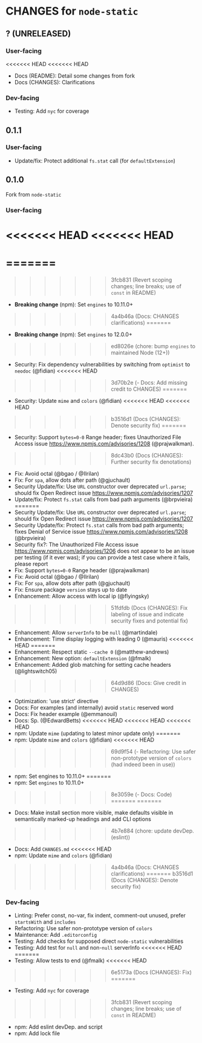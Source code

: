 # CHANGES for `node-static`

## ? (UNRELEASED)

### User-facing

<<<<<<< HEAD
<<<<<<< HEAD
- Docs (README): Detail some changes from fork
- Docs (CHANGES): Clarifications

### Dev-facing

- Testing: Add `nyc` for coverage

## 0.1.1

### User-facing

- Update/fix: Protect additional `fs.stat` call (for `defaultExtension`)

## 0.1.0

Fork from `node-static`

### User-facing

<<<<<<< HEAD
<<<<<<< HEAD
=======
=======
=======
>>>>>>> 3fcb831 (Revert scoping changes; line breaks; use of `const` in README)
- **Breaking change** (npm): Set `engines` to 10.11.0+
>>>>>>> 4a4b46a (Docs: CHANGES clarifications)
=======
- **Breaking change** (npm): Set `engines` to 12.0.0+
>>>>>>> ed8026e (chore: bump `engines` to maintained Node (12+))
- Security: Fix dependency vulnerabilities by switching from `optimist` to
    `neodoc` (@fidian)
<<<<<<< HEAD
>>>>>>> 3d70b2e (- Docs: Add missing credit to CHANGES)
=======
- Security: Update `mime` and `colors` (@fidian)
<<<<<<< HEAD
<<<<<<< HEAD
>>>>>>> b3516d1 (Docs (CHANGES): Denote security fix)
=======
- Security: Support `bytes=0-0` Range header; fixes
    Unauthorized File Access issue <https://www.npmjs.com/advisories/1208>
    (@prajwalkman).
>>>>>>> 8dc43b0 (Docs (CHANGES): Further security fix denotations)
- Fix: Avoid octal (@bgao / @Ilrilan)
- Fix: For `spa`, allow dots after path (@gjuchault)
- Security Update/fix: Use `URL` constructor over deprecated `url.parse`;
    should fix Open Redirect issue <https://www.npmjs.com/advisories/1207>
- Update/fix: Protect `fs.stat` calls from bad path arguments (@brpvieira)
=======
- Security Update/fix: Use `URL` constructor over deprecated `url.parse`;
    should fix Open Redirect issue <https://www.npmjs.com/advisories/1207>
- Security Update/fix: Protect `fs.stat` calls from bad path arguments; fixes
    Denial of Service issue <https://www.npmjs.com/advisories/1208>
    (@brpvieira)
- Security fix?: The Unauthorized File Access issue
    <https://www.npmjs.com/advisories/1206> does not appear to be an issue
    per testing (if it ever was); if you can provide a test case where it
    fails, please report
- Fix: Support `bytes=0-0` Range header (@prajwalkman)
- Fix: Avoid octal (@bgao / @Ilrilan)
- Fix: For `spa`, allow dots after path (@gjuchault)
- Fix: Ensure package `version` stays up to date
- Enhancement: Allow access with local ip (@flyingsky)
>>>>>>> 51fdfdb (Docs (CHANGES): Fix labeling of issue and indicate security fixes and potential fix)
- Enhancement: Allow `serverInfo` to be `null` (@martindale)
- Enhancement: Time display logging with leading 0 (@mauris)
<<<<<<< HEAD
=======
- Enhancement: Respect static `--cache 0` (@matthew-andrews)
- Enhancement: New option: `defaultExtension` (@fmalk)
- Enhancement: Added glob matching for setting cache headers (@lightswitch05)
>>>>>>> 64d9d86 (Docs: Give credit in CHANGES)
- Optimization: 'use strict' directive
- Docs: For examples (and internally) avoid `static` reserved word
- Docs: Fix header example (@emmanouil)
- Docs: Sp. (@EdwardBetts)
<<<<<<< HEAD
<<<<<<< HEAD
<<<<<<< HEAD
- npm: Update `mime` (updating to latest minor update only)
=======
- npm: Update `mime` and `colors` (@fidian)
<<<<<<< HEAD
>>>>>>> 69d9f54 (- Refactoring: Use safer non-prototype version of `colors` (had indeed been in use))
- npm: Set engines to 10.11.0+
=======
- npm: Set `engines` to 10.11.0+
>>>>>>> 8e3059e (- Docs: Code)
=======
=======
- Docs: Make install section more visible, make defaults visible in
    semantically marked-up headings and add CLI options
>>>>>>> 4b7e884 (chore: update devDep. (eslint))
- Docs: Add `CHANGES.md`
<<<<<<< HEAD
- npm: Update `mime` and `colors` (@fidian)
>>>>>>> 4a4b46a (Docs: CHANGES clarifications)
=======
>>>>>>> b3516d1 (Docs (CHANGES): Denote security fix)

### Dev-facing

- Linting: Prefer const, no-var, fix indent, comment-out unused,
    prefer `startsWith` and `includes`
- Refactoring: Use safer non-prototype version of `colors`
- Maintenance: Add `.editorconfig`
- Testing: Add checks for supposed direct `node-static` vulnerabilities
- Testing: Add test for `null` and non-`null` serverInfo
<<<<<<< HEAD
=======
- Testing: Allow tests to end (@fmalk)
<<<<<<< HEAD
>>>>>>> 6e5173a (Docs (CHANGES): Fix)
=======
- Testing: Add `nyc` for coverage
>>>>>>> 3fcb831 (Revert scoping changes; line breaks; use of `const` in README)
- npm: Add eslint devDep. and script
- npm: Add lock file

